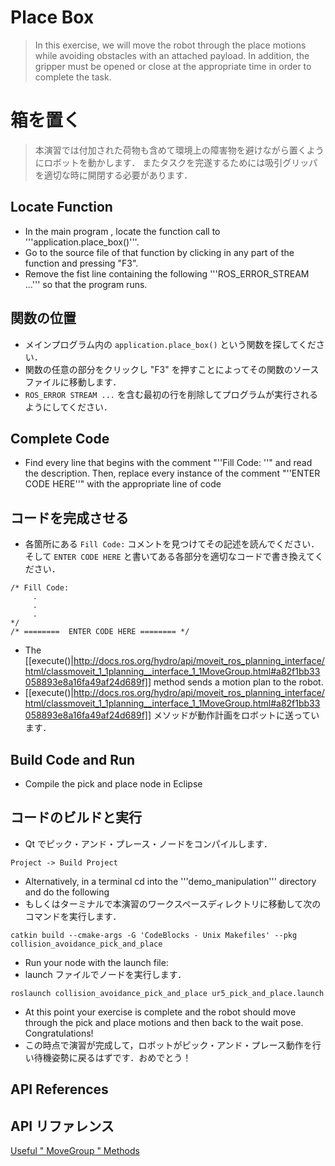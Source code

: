 # Place Box
>In this exercise, we will move the robot through the place motions while avoiding obstacles with an attached payload.  In addition, the gripper must be opened or close at the appropriate time in order to complete the task.

# 箱を置く
> 本演習では付加された荷物も含めて環境上の障害物を避けながら置くようにロボットを動かします．
> またタスクを完遂するためには吸引グリッパを適切な時に開閉する必要があります．

## Locate Function

  * In the main program , locate the function call to '''application.place_box()'''.
  * Go to the source file of that function by clicking in any part of the function and pressing "F3".
  * Remove the fist line containing the following '''ROS_ERROR_STREAM ...''' so that the program runs.

## 関数の位置

  * メインプログラム内の `application.place_box()` という関数を探してください．
  * 関数の任意の部分をクリックし "F3" を押すことによってその関数のソースファイルに移動します．
  * `ROS_ERROR STREAM ...` を含む最初の行を削除してプログラムが実行されるようにしてください．

## Complete Code

  * Find every line that begins with the comment "''Fill Code: ''" and read the description.  Then, replace every instance of the comment  "''ENTER CODE HERE''"
 with the appropriate line of code

## コードを完成させる

  * 各箇所にある `Fill Code:` コメントを見つけてその記述を読んでください．そして `ENTER CODE HERE` と書いてある各部分を適切なコードで書き換えてください．
```
/* Fill Code:
     .
     .
     .
*/
/* ========  ENTER CODE HERE ======== */
```

  * The [[execute()|http://docs.ros.org/hydro/api/moveit_ros_planning_interface/html/classmoveit_1_1planning__interface_1_1MoveGroup.html#a82f1bb33058893e8a16fa49af24d689f]] method sends a motion plan to the robot.
  * [[execute()|http://docs.ros.org/hydro/api/moveit_ros_planning_interface/html/classmoveit_1_1planning__interface_1_1MoveGroup.html#a82f1bb33058893e8a16fa49af24d689f]] メソッドが動作計画をロボットに送っています．

## Build Code and Run

  * Compile the pick and place node  in Eclipse

##  コードのビルドと実行

  * Qt でピック・アンド・プレース・ノードをコンパイルします．
```
Project -> Build Project
```
  * Alternatively, in a terminal cd into the '''demo_manipulation''' directory and do the following
  * もしくはターミナルで本演習のワークスペースディレクトリに移動して次のコマンドを実行します．
```
catkin build --cmake-args -G 'CodeBlocks - Unix Makefiles' --pkg collision_avoidance_pick_and_place
```

  * Run your node with the launch file:
  * launch ファイルでノードを実行します．
```
roslaunch collision_avoidance_pick_and_place ur5_pick_and_place.launch
```
  * At this point your exercise is complete and the robot should move through the pick and place motions and then back to the wait pose. Congratulations!
  * この時点で演習が完成して，ロボットがピック・アンド・プレース動作を行い待機姿勢に戻るはずです．おめでとう！

## API References
## API リファレンス

[Useful " MoveGroup " Methods](http://ros.org/rosdoclite/groovy/api/moveit_ros_planning_interface/html/classmoveit_1_1planning__interface_1_1MoveGroup.html)
